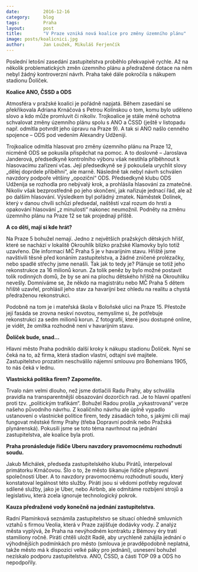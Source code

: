 ```yaml
---
date:         2016-12-16
category:     blog
tags:         Praha
layout:       post
title:        "V Praze vzniká nová koalice pro změny územního plánu" 
image: posts/koalicnici.jpg
author:       Jan Loužek, Mikuláš Ferjenčík
---
```


Poslední letošní zasedání zastupitelstva proběhlo překvapivě rychle. Až na několik problematických změn územního plánu a předražené dotace na něm nebyl žádný kontroverzní návrh. Praha také dále pokročila s nákupem stadionu Ďolíček. 

**Koalice ANO, ČSSD a ODS**

Atmosféra v pražské koalici je pořádně napjatá. Během zasedání se překřikovala Adriana Krnáčová s Petrou Kolínskou o tom, komu bylo uděleno slovo a kdo může promluvit či nikoliv. Trojkoalice je stále méně ochotna schvalovat změny územního plánu spolu s ANO a ČSSD (ještě v listopadu např. odmítla potvrdit jeho úpravu na Praze 9). A tak si ANO našlo cenného spojence – ODS pod vedením Alexandry Udženiji. 

Trojkoalice odmítla hlasovat pro změny územního plánu na Praze 12, nicméně ODS se pokusila přispěchat na pomoc. A to doslovně – Jaroslava Janderová, předsedkyně kontrolního výboru však nestihla přiběhnout k hlasovacímu zařízení včas. Její předsedkyně se jí pokoušela urychlit slovy „dělej doprdele přiběhni“, ale marně. Následně tak nebyl návrh schválen navzdory podpoře většiny „opoziční“ ODS. Předsedkyně klubu ODS Udženija se rozhodla pro nebývalý krok, a prohlásila hlasování za zmatečné. Nikoliv však bezprostředně po jeho skončení, jak nařizuje jednací řád, ale až po dalším hlasování. Výsledkem byl pořádný zmatek. Náměstek Dolínek, který v danou chvíli schůzi předsedal, naštěstí vzal rozum do hrsti a opakování hlasování „z minulosti“ nakonec neumožnil. Podněty na změnu územního plánu na Praze 12 se tak projednají příště. 

**A co děti, mají si kde hrát?**

Na Praze 5 bohužel nemají. Jedno z největších pražských dětských hřišť, které se nachází v lokalitě Okrouhlík blízko pražské Klamovky bylo totiž uzavřeno. Dle informací MČ Praha 5 je v havarijním stavu. Hřiště jsme navštívili těsně před konáním zastupitelstva, a žádné zničené prolézačky, nebo spadlé střechy jsme nenašli. Tak jak to tedy je? Plánuje se totiž jeho rekonstrukce za 16 milionů korun. Za tolik peněz by bylo možné postavit tolik rodinných domů, že by se ani na plochu dětského hřiště na Okrouhlíku nevešly. Domníváme se, že někdo na magistrátu nebo MČ Praha 5 dětem hřiště uzavřel, prohlásil jeho stav za havarijní bez ohledu na realitu a chystá předraženou rekonstrukci. 

Podobně na tom je i mateřská škola v Boloňské ulici na Praze 15. Přestože její fasáda se zrovna neskví novotou, nemyslíme si, že potřebuje rekonstrukci za sedm milionů korun. Z fotografií, které jsou dostupné online, je vidět, že omítka rozhodně není v havarijním stavu. 

**Ďolíček bude, snad...**

Hlavní město Praha podniklo další kroky k nákupu stadionu Ďolíček. Nyní se čeká na to, až firma, která stadion vlastní, odtajní své majitele. Zastupitelstvo prozatím neschválilo nájemní smlouvu pro Bohemians 1905, to nás čeká v lednu. 

**Vlastnická politika firem? Zapomeňte.**

Trvalo nám velmi dlouho, než jsme dotlačili Radu Prahy, aby schválila pravidla na transparentnější obsazování dozorčích rad. Je to hlavní opatření proti tzv. „politickým trafikám“. Bohužel Radou prošla „vykastrovaná“ verze našeho původního návrhu. Z koaličního návrhu ale úplně vypadlo ustanovení o vlastnické politice firem, tedy zásadách toho, s jakými cíli mají fungovat městské firmy Prahy (třeba Dopravní podnik nebo Pražská plynárenská). Pokusili jsme se toto téma navrhnout na jednání zastupitelstva, ale koalice byla proti. 

**Praha pronásleduje řidiče Uberu navzdory pravomocnému rozhodnutí soudu.**

Jakub Michálek, předseda zastupitelského klubu Pirátů, interpeloval primátorku Krnáčovou. Šlo o to, že město šikanuje řidiče přepravní společnosti Uber. A to navzdory pravomocnému rozhodnutí soudu, který konstatoval legálnost této služby. Piráti jsou si vědomi potřeby regulovat sdílené služby, jako je Uber, nebo Airbnb, ale odmítáme rozbíjení strojů a legislativu, která zcela ignoruje technologický pokrok. 

**Kauza předražené vody konečně na jednání zastupitelstva.**

Radní Plamínková seznámila zastupitelstvo se situací ohledně smluvních vztahů s firmou Veolia, která v Praze zajišťuje dodávky vody. Z analýz města vyplývá, že Praha na nevýhodném kontraktu z Bémovy éry tratí stamiliony ročně. Piráti chtěli uložit Radě, aby urychleně zahájila jednání o výhodnějších podmínkách pro město (smlouva je pravděpodobně neplatná, takže město má k dispozici velké páky pro jednání), usnesení bohužel nezískalo podporu zastupitelstva. ANO, ČSSD, a části TOP 09 a ODS ho nepodpořily. 
